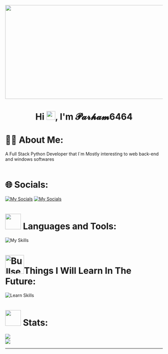 <img src="https://media.giphy.com/media/v1.Y2lkPTc5MGI3NjExcHAyYXpua2t1c3hhZzFjZXhrbjB3ank5cGl5dnh1eWJwYjVqZzd5diZlcD12MV9pbnRlcm5hbF9naWZfYnlfaWQmY3Q9Zw/MVuTi2LcjWTew/giphy.gif" width="1000" height="300"></img>

<h1 align="center">
   <a herf="https://github.com/MaMad4Ever"> Hi <img src="https://media.giphy.com/media/hvRJCLFzcasrR4ia7z/giphy.gif" width="28">, I'm 𝓟𝓪𝓻𝓱𝓪𝓶6464
 </h1>
    
# 👨‍💻 About Me:
A Full Stack Python Developer that I`m Mostly interesting to web back-end and windows softwares<br><br>

# 🌐 Socials:
[![My Socials](https://skillicons.dev/icons?i=discord,&theme=dark&perline=1)](https://discord.com/users/walkerofficial)
[![My Socials](https://skillicons.dev/icons?i=gmail,&theme=dark&perline=1)](https://mail.google.com/mail/u/?authuser=asj646464@gmail.com)

# <img src="https://media2.giphy.com/media/QssGEmpkyEOhBCb7e1/giphy.gif?cid=ecf05e47a0n3gi1bfqntqmob8g9aid1oyj2wr3ds3mg700bl&rid=giphy.gif" height="50px"> Languages and Tools:

![My Skills](https://skillicons.dev/icons?i=cs,go,js,python,regex,django,nodejs,expressjs,jquery,npm,selenium,sqlite,html,css,git,mysql,wordpress,mongodb,postman,linux,kali,ubuntu,bash,vue,vite,tailwind,sklearn,supabase,replit,qt,postgres,opencv,java,htmx,gradle,flutter,firebase,figma,docker,dart,c,cpp,alpinejs,&theme=dark)
# <img src="https://user-images.githubusercontent.com/74038190/216122069-5b8169d7-1d8e-4a13-b245-a8e4176c99f8.png" alt="Bullseye" width="60" />Things I Will Learn In The Future:
![Learn Skills](https://skillicons.dev/icons?i=fastapi&theme=dark)

# <img src="https://media.giphy.com/media/iY8CRBdQXODJSCERIr/giphy.gif" width="50"> Stats:
![](https://github-readme-stats.vercel.app/api?username=parham6464&theme=dark&hide_border=false&include_all_commits=true&count_private=true)<br/>
![](https://github-readme-stats.vercel.app/api/top-langs/?username=parham6464&theme=dark&hide_border=false&include_all_commits=true&count_private=true&layout=compact) <br/>


---

<!-- Ends -->
